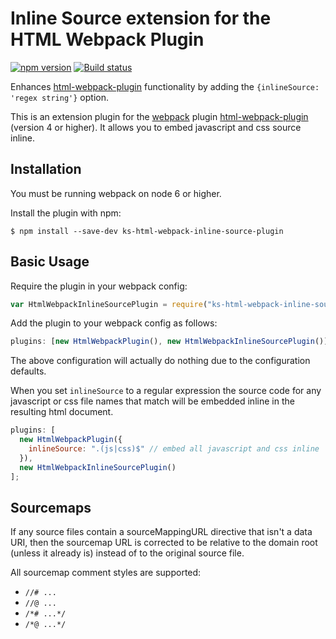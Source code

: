 # Inline Source extension for the HTML Webpack Plugin

[![npm version](https://badge.fury.io/js/ks-html-webpack-inline-source-plugin.svg)](https://badge.fury.io/js/ks-html-webpack-inline-source-plugin) [![Build status](https://travis-ci.org/DustinJackson/ks-html-webpack-inline-source-plugin.svg?branch=master)](https://travis-ci.org/DustinJackson/ks-html-webpack-inline-source-plugin)

Enhances [html-webpack-plugin](https://github.com/ampedandwired/html-webpack-plugin)
functionality by adding the `{inlineSource: 'regex string'}` option.

This is an extension plugin for the [webpack](http://webpack.github.io) plugin [html-webpack-plugin](https://github.com/ampedandwired/html-webpack-plugin) (version 4 or higher). It allows you to embed javascript and css source inline.

## Installation

You must be running webpack on node 6 or higher.

Install the plugin with npm:

```shell
$ npm install --save-dev ks-html-webpack-inline-source-plugin
```

## Basic Usage

Require the plugin in your webpack config:

```javascript
var HtmlWebpackInlineSourcePlugin = require("ks-html-webpack-inline-source-plugin");
```

Add the plugin to your webpack config as follows:

```javascript
plugins: [new HtmlWebpackPlugin(), new HtmlWebpackInlineSourcePlugin()];
```

The above configuration will actually do nothing due to the configuration defaults.

When you set `inlineSource` to a regular expression the source code for any javascript or css file names that match will be embedded inline in the resulting html document.

```javascript
plugins: [
  new HtmlWebpackPlugin({
    inlineSource: ".(js|css)$" // embed all javascript and css inline
  }),
  new HtmlWebpackInlineSourcePlugin()
];
```

## Sourcemaps

If any source files contain a sourceMappingURL directive that isn't a data URI, then the sourcemap URL is corrected to be relative to the domain root (unless it already is) instead of to the original source file.

All sourcemap comment styles are supported:

- `//# ...`
- `//@ ...`
- `/*# ...*/`
- `/*@ ...*/`
